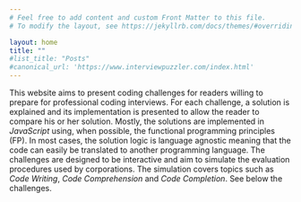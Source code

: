 ```yaml
---
# Feel free to add content and custom Front Matter to this file.
# To modify the layout, see https://jekyllrb.com/docs/themes/#overriding-theme-defaults

layout: home
title: ""
#list_title: "Posts"
#canonical_url: 'https://www.interviewpuzzler.com/index.html'
---
```

This website aims to present coding challenges for readers willing to prepare for professional coding interviews. For each challenge, a solution is explained and its implementation is presented to allow the reader to compare his or her solution. Mostly, the solutions are implemented in *JavaScript* using, when possible, the functional programming principles (FP). In most cases, the solution logic is language agnostic meaning that the code can easily be translated to another programming language. The challenges are designed to be interactive and aim to simulate the evaluation procedures used by corporations. The simulation covers topics such as *Code Writing*, *Code Comprehension* and *Code Completion*. See below the challenges.

<br/>
